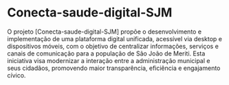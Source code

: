 # Conecta-saude-digital-SJM
O projeto [Conecta-saude-digital-SJM] propõe o desenvolvimento e implementação de uma plataforma digital unificada, acessível via desktop e dispositivos móveis, com o objetivo de centralizar informações, serviços e canais de comunicação para a população de São João de Meriti. Esta iniciativa visa modernizar a interação entre a administração municipal e seus cidadãos, promovendo maior transparência, eficiência e engajamento cívico.
